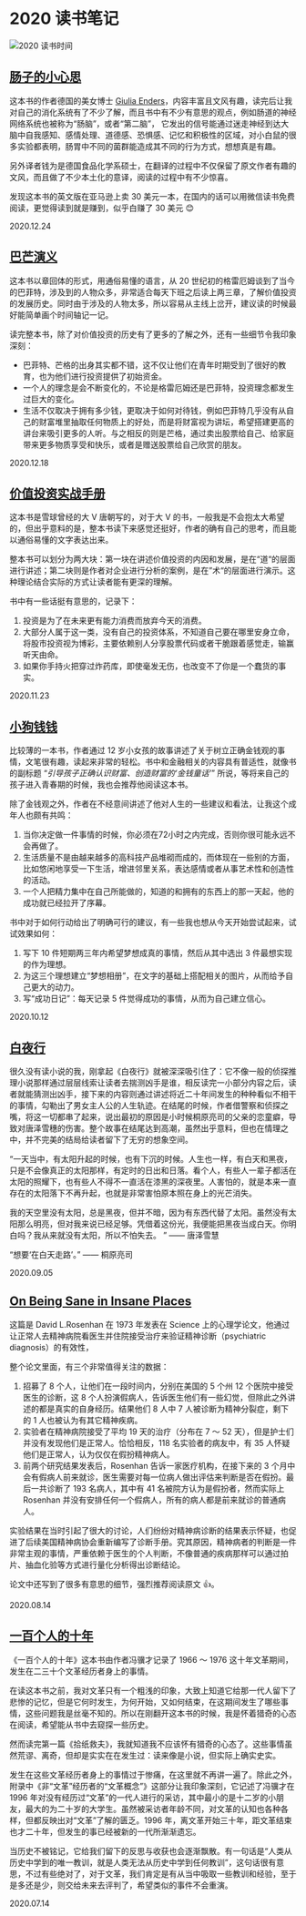 # 2020 读书笔记

![2020 读书时间](/crons/assets/weread-2020.svg)

## [肠子的小心思](https://book.douban.com/subject/26706730/)

这本书的作者德国的美女博士 [Giulia Enders](https://en.wikipedia.org/wiki/Giulia_Enders)，内容丰富且文风有趣，读完后让我对自己的消化系统有了不少了解，而且书中有不少有意思的观点，例如肠道的神经网络系统也被称为“肠脑”，或者“第二脑”，
它发出的信号能通过迷走神经到达大脑中自我感知、感情处理、道德感、恐惧感、记忆和积极性的区域，对小白鼠的很多实验都表明，肠胃中不同的菌群能造成其不同的行为方式，想想真是有趣。

另外译者钱为是德国食品化学系硕士，在翻译的过程中不仅保留了原文作者有趣的文风，而且做了不少本土化的意译，阅读的过程中有不少惊喜。

发现这本书的英文版在亚马逊上卖 30 美元一本，在国内的话可以用微信读书免费阅读，更觉得读到就是赚到，似乎白赚了 30 美元 😊

<right-text>2020.12.24</right-text>

## [巴芒演义](https://book.douban.com/subject/35025832/)

这本书以章回体的形式，用通俗易懂的语言，从 20 世纪初的格雷厄姆谈到了当今的巴菲特，涉及到的人物众多，非常适合每天下班之后读上两三章，了解价值投资的发展历史。同时由于涉及的人物太多，所以容易从主线上岔开，建议读的时候最好能简单画个时间轴记一记。

读完整本书，除了对价值投资的历史有了更多的了解之外，还有一些细节令我印象深刻：

- 巴菲特、芒格的出身其实都不错，这不仅让他们在青年时期受到了很好的教育，也为他们进行投资提供了初始资金。
- 一个人的理念是会不断变化的，不论是格雷厄姆还是巴菲特，投资理念都发生过巨大的变化。
- 生活不仅取决于拥有多少钱，更取决于如何对待钱，例如巴菲特几乎没有从自己的财富堆里抽取任何物质上的好处，而是将财富视为讲坛，希望搭建更高的讲台来吸引更多的人听。与之相反的则是芒格，通过卖出股票给自己、给家庭带来更多物质享受和快乐，或者是赠送股票给自己欣赏的朋友。

<right-text>2020.12.18</right-text>

## [价值投资实战手册](https://book.douban.com/subject/30416923/)

这本书是雪球曾经的大 V 唐朝写的，对于大 V 的书，一般我是不会抱太大希望的，但出乎意料的是，整本书读下来感觉还挺好，作者的确有自己的思考，而且能以通俗易懂的文字表达出来。

整本书可以划分为两大块：第一块在讲述价值投资的内因和发展，是在“道“的层面进行讲述；第二块则是作者对企业进行分析的案例，是在”术“的层面进行演示。这种理论结合实际的方式让读者能有更深的理解。

书中有一些话挺有意思的，记录下：

1. 投资是为了在未来更有能力消费而放弃今天的消费。
2. 大部分人属于这一类，没有自己的投资体系，不知道自己要在哪里安身立命，将股市投资视为博彩，主要依赖别人分享股票代码或者干脆跟着感觉走，输赢听天由命。
3. 如果你手持火把穿过炸药库，即使毫发无伤，也改变不了你是一个蠢货的事实。

<right-text>2020.11.23</right-text>

## [小狗钱钱](https://book.douban.com/subject/3576486/)

比较薄的一本书，作者通过 12 岁小女孩的故事讲述了关于树立正确金钱观的事情，文笔很有趣，读起来非常的轻松。书中和金融相关的内容具有普适性，就像书的副标题 “*引导孩子正确认识财富、创造财富的‘金钱童话’*” 所说，等将来自己的孩子进入青春期的时候，我也会推荐他阅读这本书。

除了金钱观之外，作者在不经意间讲述了他对人生的一些建议和看法，让我这个成年人也颇有共鸣：

1. 当你决定做一件事情的时候，你必须在72小时之内完成，否则你很可能永远不会再做了。
2. 生活质量不是由越来越多的高科技产品堆砌而成的，而体现在一些别的方面，比如悠闲地享受一下生活，增进邻里关系，表达感情或者从事艺术性和创造性的活动。
3. 一个人把精力集中在自己所能做的，知道的和拥有的东西上的那一天起，他的成功就已经拉开了序幕。

书中对于如何行动给出了明确可行的建议，有一些我也想从今天开始尝试起来，试试效果如何：

1. 写下 10 件短期两三年内希望梦想成真的事情，然后从其中选出 3 件最想实现的作为理想。
2. 为这三个理想建立“梦想相册”，在文字的基础上搭配相关的图片，从而给予自己更大的动力。
3. 写“成功日记”：每天记录 5 件觉得成功的事情，从而为自己建立信心。

<right-text>2020.10.12</right-text>

## [白夜行](https://book.douban.com/subject/10554308/)

很久没有读小说的我，刚拿起《白夜行》就被深深吸引住了：它不像一般的侦探推理小说那样通过层层线索让读者去揣测凶手是谁，相反读完一小部分内容之后，读者就能猜测出凶手，接下来的内容则通过讲述将近二十年间发生的种种看似不相干的事情，勾勒出了男女主人公的人生轨迹。在结尾的时候，作者借警察和侦探之嘴，将这一切都串了起来，说出最初的原因是小时候桐原亮司的父亲的恋童癖，导致对唐泽雪穗的伤害。整个故事在结尾达到高潮，虽然出乎意料，但也在情理之中，并不完美的结局给读者留下了无穷的想象空间。

“一天当中，有太阳升起的时候，也有下沉的时候。人生也一样，有白天和黑夜，只是不会像真正的太阳那样，有定时的日出和日落。看个人，有些人一辈子都活在太阳的照耀下，也有些人不得不一直活在漆黑的深夜里。人害怕的，就是本来一直存在的太阳落下不再升起，也就是非常害怕原本照在身上的光芒消失。

我的天空里没有太阳，总是黑夜，但并不暗，因为有东西代替了太阳。虽然没有太阳那么明亮，但对我来说已经足够。凭借着这份光，我便能把黑夜当成白天。你明白吗？我从来就没有太阳，所以不怕失去。 ” —— 唐泽雪慧

“想要‘在白天走路’。” —— 桐原亮司

<right-text>2020.09.05</right-text>

## [On Being Sane in Insane Places](https://www.oulu.fi/sites/default/files/content/AOH%20Terveen%C3%A4%20ep%C3%A4terveiss%C3%A4%20paikoissa.pdf)

这篇是 David L.Rosenhan 在 1973 年发表在 Science 上的心理学论文，他通过让正常人去精神病院看医生并住院接受治疗来验证精神诊断（psychiatric diagnosis）的有效性，

整个论文里面，有三个非常值得关注的数据：

1. 招募了 8 个人，让他们在一段时间内，分别在美国的 5 个州 12 个医院中接受医生的诊断，这 8 个人扮演假病人，告诉医生他们有一些幻觉，但除此之外讲述的都是真实的自身经历。结果他们 8 人中 7 人被诊断为精神分裂症，剩下的 1 人也被认为有其它精神疾病。
2. 实验者在精神病院接受了平均 19 天的治疗（分布在 7 ～ 52 天），但是护士们并没有发现他们是正常人。恰恰相反，118 名实验者的病友中，有 35 人怀疑他们是正常人，认为仅仅在假扮精神病人。
3. 前两个研究结果发表后，Rosenhan 告诉一家医疗机构，在接下来的 3 个月中会有假病人前来就诊，医生需要对每一位病人做出评估来判断是否在假扮。最后一共诊断了 193 名病人，其中有 41 名被院方认为是假扮者，然而实际上 Rosenhan 并没有安排任何一个假病人，所有的病人都是前来就诊的普通病人。

实验结果在当时引起了很大的讨论，人们纷纷对精神病诊断的结果表示怀疑，也促进了后续美国精神病协会重新编写了诊断手册。究其原因，精神病者的判断是一件非常主观的事情，严重依赖于医生的个人判断，不像普通的疾病那样可以通过拍片、抽血化验等方式进行量化分析得出诊断结论。

论文中还写到了很多有意思的细节，强烈推荐阅读原文 👍。

<right-text>2020.08.14</right-text>

## [一百个人的十年](https://book.douban.com/subject/25917467/)

《一百个人的十年》这本书由作者冯骥才记录了 1966 ～ 1976 这十年文革期间，发生在二三十个文革经历者身上的事情。

在读这本书之前，我对文革只有一个粗浅的印象，大致上知道它给那一代人留下了悲惨的记忆，但是它何时发生，为何开始，又如何结束，在这期间发生了哪些事情，这些问题我是丝毫不知的。所以在刚翻开这本书的时候，我是怀着猎奇的心态在阅读，希望能从书中去窥探一些历史。

然而读完第一篇《拾纸救夫》，我就知道我不应该怀有猎奇的心态了。这些事情虽然荒谬、离奇，但却是实实在在发生过：读来像是小说，但实际上确实史实。

发生在这些文革经历者身上的事情过于惨痛，在这里就不再讲一遍了。除此之外，附录中《非“文革”经历者的“文革概念”》这部分让我印象深刻，它记述了冯骥才在 1996 年对没有经历过“文革”的一代人进行的采访，其中最小的是十二岁的小朋友，最大的为二十岁的大学生。虽然被采访者年龄不同，对文革的认知也各种各样，但都反映出对“文革”了解的匮乏。1996 年，离文革开始三十年，距文革结束也才二十年，但发生的事已经被新的一代所渐渐遗忘。

当历史不被铭记，它给我们留下的反思与收获也会逐渐飘散。有一句话是“人类从历史中学到的唯一教训，就是人类无法从历史中学到任何教训”，这句话很有意思，不过有些绝对了，对于文革，我们肯定是有从当中吸取一些教训和经验，至于是多还是少，则交给未来去评判了，希望类似的事件不会重演。

<right-text>2020.07.14</right-text>


<Vssue title="2020 读书笔记" />

